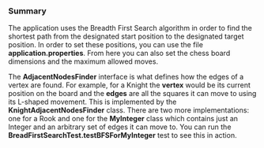 ### Summary

The application uses the Breadth First Search algorithm in order to find the shortest path from the designated start
position to the designated target position. In order to set these positions, you can use the file
**application.properties**. From here you can also set the chess board dimensions and the maximum allowed moves.

The **AdjacentNodesFinder** interface is what defines how the edges of a vertex are found. For example, for a Knight the
**vertex** would be its current position on the board and the **edges** are all the squares it can move to using its
L-shaped movement. This is implemented by the **KnightAdjacentNodesFinder** class. There are two more implementations:
one for a Rook and one for the **MyInteger** class which contains just an Integer and an arbitrary set of edges it can
move to. You can run the **BreadFirstSearchTest.testBFSForMyInteger** test to see this in action.
